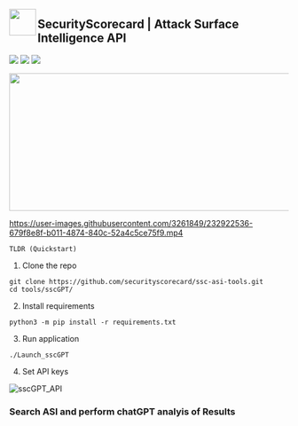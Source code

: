 <p align="center">
<img align="left" width="48" height="48" src="https://github.com/securityscorecard/ssc-asi-tools/raw/dev/res/images/SSC.Ti.ANSI.48x48.png"></p> 

## SecurityScorecard | Attack Surface Intelligence API
![](https://img.shields.io/static/v1?label=SecurityScorecard&message=ASI&color=6747ff)
![](https://img.shields.io/github/commit-status/securityscorecard/ssc-asi-tools/master/161553007a5590614ec31def7306b371eae04947?color=blue)
![](https://img.shields.io/github/watchers/securityscorecard/ssc-asi-tools?color=black)
<p align="center">
<img align="center" width="548" height="248" src="https://github.com/securityscorecard/ssc-asi-tools/raw/dev/res/images/ssc_ansi_banner.png"></p> 



https://user-images.githubusercontent.com/3261849/232922536-679f8e8f-b011-4874-840c-52a4c5ce75f9.mp4



`TLDR (Quickstart)`

1. Clone the repo 
```
git clone https://github.com/securityscorecard/ssc-asi-tools.git
cd tools/sscGPT/
```

2. Install requirements
```
python3 -m pip install -r requirements.txt
```

3. Run application
```
./Launch_sscGPT
```

4. Set API keys

![sscGPT_API](https://user-images.githubusercontent.com/3261849/232921358-9781a9e4-c5eb-4519-8398-64d40a996f99.gif)

### Search ASI and perform chatGPT analyis of Results
